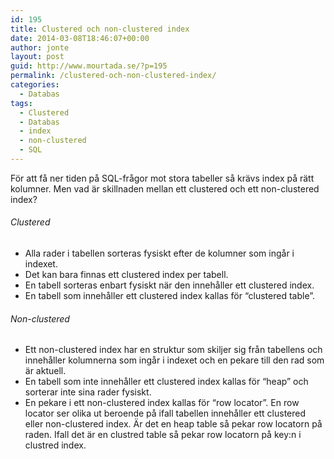 ```yaml
---
id: 195
title: Clustered och non-clustered index
date: 2014-03-08T18:46:07+00:00
author: jonte
layout: post
guid: http://www.mourtada.se/?p=195
permalink: /clustered-och-non-clustered-index/
categories:
  - Databas
tags:
  - Clustered
  - Databas
  - index
  - non-clustered
  - SQL
---
```

För att få ner tiden på SQL-frågor mot stora tabeller så krävs index på rätt kolumner. Men vad är skillnaden mellan ett clustered och ett non-clustered index?

###### Clustered

  * Alla rader i tabellen sorteras fysiskt efter de kolumner som ingår i indexet.
  * Det kan bara finnas ett clustered index per tabell.
  * En tabell sorteras enbart fysiskt när den innehåller ett clustered index.
  * En tabell som innehåller ett clustered index kallas för &#8220;clustered table&#8221;.

###### Non-clustered

  * Ett non-clustered index har en struktur som skiljer sig från tabellens och innehåller kolumnerna som ingår i indexet och en pekare till den rad som är aktuell.
  * En tabell som inte innehåller ett clustered index kallas för &#8220;heap&#8221; och sorterar inte sina rader fysiskt.
  * En pekare i ett non-clustered index kallas för &#8220;row locator&#8221;. En row locator ser olika ut beroende på ifall tabellen innehåller ett clustered eller non-clustered index. Är det en heap table så pekar row locatorn på raden. Ifall det är en clustred table så pekar row locatorn på key:n i clustred index.